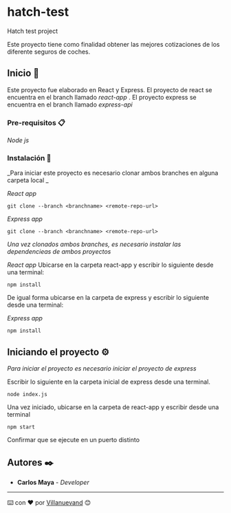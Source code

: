 # hatch-test
Hatch test project

Este proyecto tiene como finalidad obtener las mejores cotizaciones de los diferente seguros de coches. 

## Inicio 🚀

Este proyecto fue elaborado en React y Express. El proyecto de react se encuentra en el branch llamado _react-app_ . 
El proyecto express se encuentra en el branch llamado _express-api_ 

### Pre-requisitos 📋

_Node js_

### Instalación 🔧

_Para iniciar este proyecto es necesario clonar ambos branches en alguna carpeta local _

_React app_

```
git clone --branch <branchname> <remote-repo-url>
```

_Express app_

```
git clone --branch <branchname> <remote-repo-url>
```

_Una vez clonados ambos branches, es necesario instalar las dependencieas de ambos proyectos_

_React app_
Ubicarse en la carpeta react-app y escribir lo siguiente desde una terminal:

```
npm install
```
De igual forma ubicarse en la carpeta de express y escribir lo siguiente desde una terminal:

_Express app_

```
npm install
``` 


## Iniciando el proyecto ⚙️

_Para iniciar el proyecto es necesario iniciar el proyecto de express_

Escribir lo siguiente en la carpeta inicial de express desde una terminal.
```
node index.js
``` 
Una vez iniciado, ubicarse en la carpeta de react-app y escribir desde una terminal

```
npm start
``` 
Confirmar que se ejecute en un puerto distinto

## Autores ✒️


* **Carlos Maya** - *Developer* 



---
⌨️ con ❤️ por [Villanuevand](https://github.com/Villanuevand) 😊
